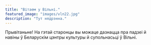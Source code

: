 ```yaml
---
title: "Вітаем у Вільні."
featured_image: "images/vln22.jpg"
description: "Тут нядрэнна."
---
```

Прывітаньне! На гэтай старонцы вы можаце дазнацца пра падзеі й навіны ў Беларускім цэнтры культуры й супольнасьці ў Вільні.